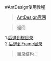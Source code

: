 #AntDesign使用教程

>[AntDesign官网](http://design.alipay.com/)

> 返回 
 
1.[后退到根目录](https://github.com/dandelion936/studyNotes/blob/master/README.md)  
2.[后退到Frame目录](https://github.com/dandelion936/studyNotes/blob/master/frame/README.md)

> 目录结构：  